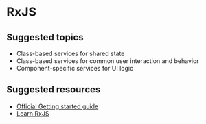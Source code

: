 # RxJS

## Suggested topics
- Class-based services for shared state
- Class-based services for common user interaction and behavior
- Component-specific services for UI logic

## Suggested resources
- [Official Getting started guide](https://rxjs.dev/guide/overview)
- [Learn RxJS](https://www.learnrxjs.io/)
